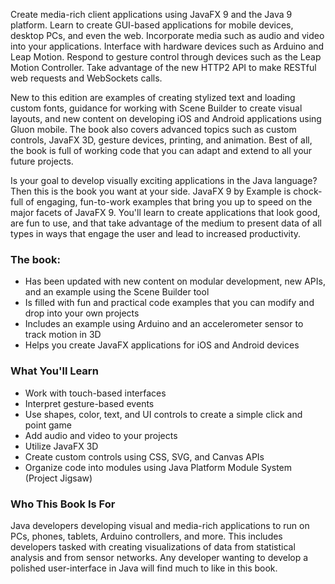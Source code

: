Create media-rich client applications using JavaFX 9 and the Java 9 platform. Learn to create GUI-based 
applications for mobile devices, desktop PCs, and even the web. Incorporate media such as audio and video
into your applications. Interface with hardware devices such as Arduino and Leap Motion. Respond to 
gesture control through devices such as the Leap Motion Controller. Take advantage of the new HTTP2 API 
to make RESTful web requests and WebSockets calls.

New to this edition are examples of creating stylized text and loading custom fonts, guidance for working 
with Scene Builder to create visual layouts, and new content on developing iOS and Android applications 
using Gluon mobile. The book also covers advanced topics such as custom controls, JavaFX 3D, gesture devices, 
printing, and animation. Best of all, the book is full of working code that you can adapt and extend to all 
your future projects.

Is your goal to develop visually exciting applications in the Java language? Then this is the book you want at 
your side. JavaFX 9 by Example is chock-full of engaging, fun-to-work examples that bring you up to speed on the
major facets of JavaFX 9. You'll learn to create applications that look good, are fun to use, and that take advantage
of the medium to present data of all types in ways that engage the user and lead to increased productivity. 

### The book:

- Has been updated with new content on modular development, new APIs, and an example using the Scene Builder tool
- Is filled with fun and practical code examples that you can modify and drop into your own projects
- Includes an example using Arduino and an accelerometer sensor to track motion in 3D 
- Helps you create JavaFX applications for iOS and Android devices
  
### What You'll Learn

- Work with touch-based interfaces
- Interpret gesture-based events
- Use shapes, color, text, and UI controls to create a simple click and point game
- Add audio and video to your projects
- Utilize JavaFX 3D 
- Create custom controls using CSS, SVG, and Canvas APIs
- Organize code into modules using Java Platform Module System (Project Jigsaw)

### Who This Book Is For

Java developers developing visual and media-rich applications to run on PCs, phones, tablets, Arduino controllers, 
and more. This includes developers tasked with creating visualizations of data from statistical analysis and 
from sensor networks. Any developer wanting to develop a polished user-interface in Java will find much to like in this book.
